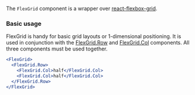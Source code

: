 The `FlexGrid` component is a wrapper over [react-flexbox-grid](https://github.com/roylee0704/react-flexbox-grid).

### Basic usage

FlexGrid is handy for basic grid layouts or 1-dimensional positioning. It is used
in conjunction with the [FlexGrid.Row](#row) and [FlexGrid.Col](#col) components. All three components must be
used together.

```jsx
<FlexGrid>
  <FlexGrid.Row>
    <FlexGrid.Col>half</FlexGrid.Col>
    <FlexGrid.Col>half</FlexGrid.Col>
  </FlexGrid.Row>
</FlexGrid>
```
